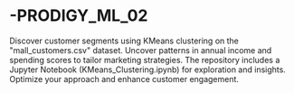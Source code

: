 # -PRODIGY_ML_02
 Discover customer segments using KMeans clustering on the "mall_customers.csv" dataset. Uncover patterns in annual income and spending scores to tailor marketing strategies. The repository includes a Jupyter Notebook (KMeans_Clustering.ipynb) for exploration and insights. Optimize your approach and enhance customer engagement.
